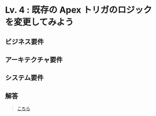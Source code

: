 # Lv. 4 : 既存の Apex トリガのロジックを変更してみよう

## ビジネス要件

## アーキテクチャ要件

## システム要件

## 解答

> [こちら](level-04-answer.md)
